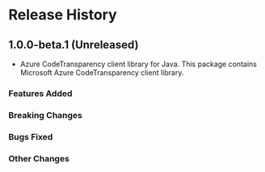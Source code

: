 # Release History

## 1.0.0-beta.1 (Unreleased)

- Azure CodeTransparency client library for Java. This package contains Microsoft Azure CodeTransparency client library.

### Features Added

### Breaking Changes

### Bugs Fixed

### Other Changes
